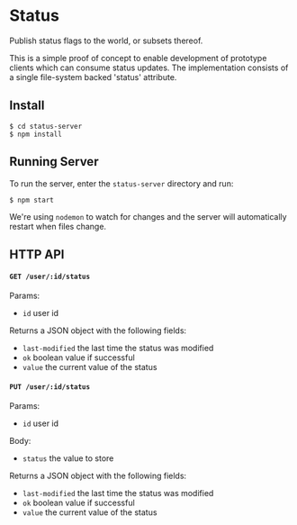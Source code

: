 # Status

Publish status flags to the world, or subsets thereof.

This is a simple proof of concept to enable development of prototype clients which can consume status updates. The implementation consists of a single file-system backed 'status' attribute.


## Install

```
$ cd status-server
$ npm install
```


## Running Server

To run the server, enter the `status-server` directory and run:

```
$ npm start
```

We're using `nodemon` to watch for changes and the server will automatically restart when files change.


## HTTP API

#### `GET /user/:id/status`

Params:

  - `id` user id
 
Returns a JSON object with the following fields: 
  - `last-modified` the last time the status was modified
  - `ok` boolean value if successful 
  - `value` the current value of the status
  
#### `PUT /user/:id/status`

Params:

  - `id` user id

Body: 

  - `status` the value to store

Returns a JSON object with the following fields: 
  - `last-modified` the last time the status was modified
  - `ok` boolean value if successful 
  - `value` the current value of the status

